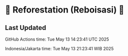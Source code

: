 
# 🌳 Reforestation (Reboisasi) 🌲

## Last Updated

GitHub Actions time: Tue May 13 14:23:41 UTC 2025

Indonesia/Jakarta time: Tue May 13 21:23:41 WIB 2025
